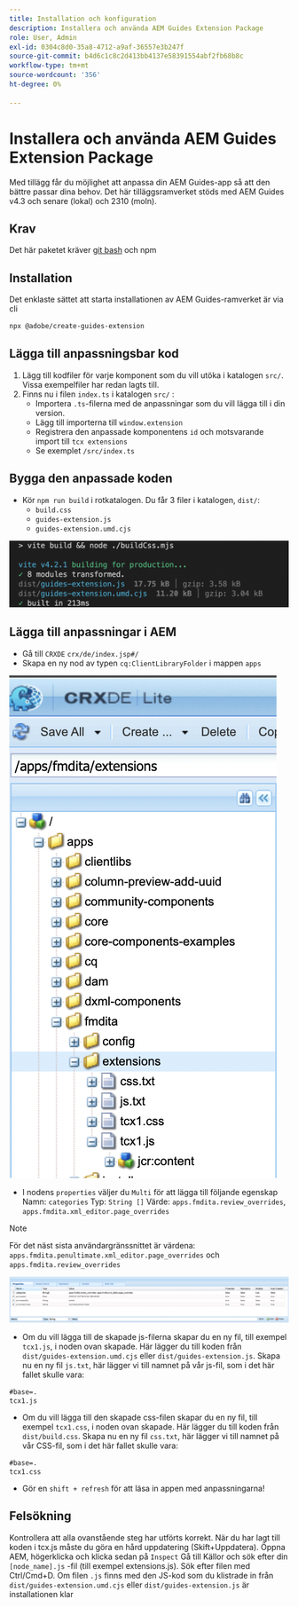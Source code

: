 ```yaml
---
title: Installation och konfiguration
description: Installera och använda AEM Guides Extension Package
role: User, Admin
exl-id: 0304c8d0-35a8-4712-a9af-36557e3b247f
source-git-commit: b4d6c1c8c2d413bb4137e58391554abf2fb68b8c
workflow-type: tm+mt
source-wordcount: '356'
ht-degree: 0%

---
```


# Installera och använda AEM Guides Extension Package

Med tillägg får du möjlighet att anpassa din AEM Guides-app så att den bättre passar dina behov. Det här tilläggsramverket stöds med AEM Guides v4.3 och senare (lokal) och 2310 (moln).

## Krav

Det här paketet kräver [git bash](https://github.com/git-guides/install-git) och npm

## Installation

Det enklaste sättet att starta installationen av AEM Guides-ramverket är via cli

```bash
npx @adobe/create-guides-extension
```

## Lägga till anpassningsbar kod

1. Lägg till kodfiler för varje komponent som du vill utöka i katalogen `src/`. Vissa exempelfiler har redan lagts till.
2. Finns nu i filen `index.ts` i katalogen `src/` :
   - Importera `.ts`-filerna med de anpassningar som du vill lägga till i din version.
   - Lägg till importerna till `window.extension`
   - Registrera den anpassade komponentens `id` och motsvarande import till `tcx extensions`
   - Se exemplet `/src/index.ts`

## Bygga den anpassade koden

- Kör `npm run build` i rotkatalogen. Du får 3 filer i katalogen, `dist/`:
   - `build.css`
   - `guides-extension.js`
   - `guides-extension.umd.cjs`

![Skapa utdata](./../imgs/build_output.png)

## Lägga till anpassningar i AEM

- Gå till `CRXDE` `crx/de/index.jsp#/`
- Skapa en ny nod av typen `cq:ClientLibraryFolder` i mappen `apps`

![Mappstruktur](./../imgs/crxde_folder_structure.png)

- I nodens `properties` väljer du `Multi` för att lägga till följande egenskap
Namn: `categories`
Typ: `String []`
Värde: `apps.fmdita.review_overrides`, `apps.fmdita.xml_editor.page_overrides`

>[!NOTE]
>
> För det näst sista användargränssnittet är värdena: `apps.fmdita.penultimate.xml_editor.page_overrides` och `apps.fmdita.review_overrides`


![Mappegenskaper](./../imgs/crxde_folder_properties.png)

- Om du vill lägga till de skapade js-filerna skapar du en ny fil, till exempel `tcx1.js`, i noden ovan skapade. Här lägger du till koden från `dist/guides-extension.umd.cjs` eller `dist/guides-extension.js`. Skapa nu en ny fil `js.txt`, här lägger vi till namnet på vår js-fil, som i det här fallet skulle vara:

```t
#base=.
tcx1.js
```

- Om du vill lägga till den skapade css-filen skapar du en ny fil, till exempel `tcx1.css`, i noden ovan skapade. Här lägger du till koden från `dist/build.css`. Skapa nu en ny fil `css.txt`, här lägger vi till namnet på vår CSS-fil, som i det här fallet skulle vara:

```t
#base=.
tcx1.css
```

- Gör en `shift + refresh` för att läsa in appen med anpassningarna!

## Felsökning

Kontrollera att alla ovanstående steg har utförts korrekt.
När du har lagt till koden i tcx.js måste du göra en hård uppdatering (Skift+Uppdatera).
Öppna AEM, högerklicka och klicka sedan på `Inspect`
Gå till Källor och sök efter din `[node_name].js` -fil (till exempel extensions.js). Sök efter filen med Ctrl/Cmd+D. Om filen `.js` finns med den JS-kod som du klistrade in från `dist/guides-extension.umd.cjs` eller `dist/guides-extension.js` är installationen klar
